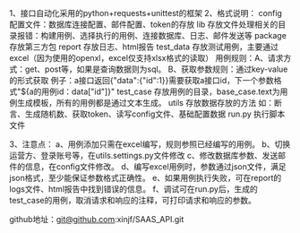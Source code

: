 1、接口自动化采用的python+requests+unittest的框架
2、格式说明：
    config 配置文件：数据库连接配置、邮件配置、token的存放
    lib 存放文件处理相关的目录报错：构建用例、选择执行的用例、连接数据库、日志、邮件发送等
    package存放第三方包
    report 存放日志、html报告
    test_data 存放测试用例，主要通过excel（因为使用的openxl，excel仅支持xlsx格式的读取）
           用例规则：A、请求方式：get、post等，如果是查询数据则为sql。
                     B、获取参数规则：通过key-value的形式获取
                        例子：a接口返回{"data":{"id":1}}需要获取a接口id，下一个参数格式"${a的用例id：data["id"]}"
    test_case 存放用例的目录，base_case.text为用例生成模板，所有的用例都是通过文本生成。
    utils   存放数据存放的方法  如：断言、生成随机数、获取token、读写config文件、基础配置数据
    run.py  执行脚本文件
    
 3、注意点：
    a、用例添加只需在excel编写，规则参照已经编写的用例。
    b、切换运营方、登录账号等，在utils.settings.py文件修改
    c、修改数据库参数、发送邮件的信息，在config文件修改。
    d、编写excel用例时，参数通过json文件，满足json格式，至少能保证参数格式正确性。
    e、如果用例执行失败，可在report的logs文件、html报告中找到错误的信息。
    f、调试可在run.py后，生成的test_case的用例，取消请求和响应的注释，可打印请求和响应的参数。

github地址：git@github.com:xinjf/SAAS_API.git